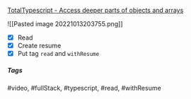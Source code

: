 [TotalTypescript - Access deeper parts of objects and arrays](https://www.totaltypescript.com/tips/access-deeper-parts-of-objects-and-arrays)


![[Pasted image 20221013203755.png]]

- [x] Read
- [x] Create resume
- [x] Put tag `read` and `withResume`

##### Tags
#video, #fullStack, #typescript, #read, #withResume 
